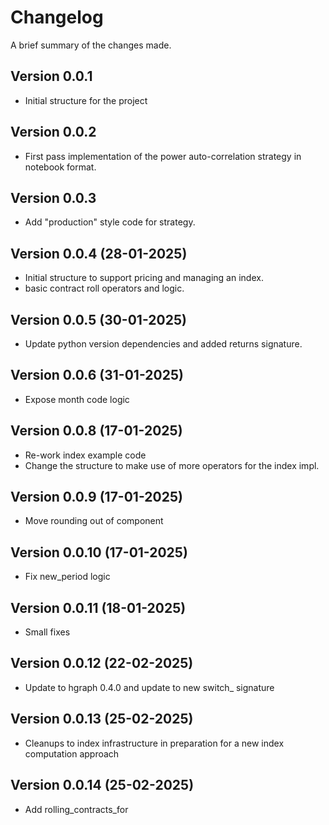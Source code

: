 Changelog
=========

A brief summary of the changes made.

Version 0.0.1
-------------

* Initial structure for the project

Version 0.0.2
-------------

* First pass implementation of the power auto-correlation strategy in notebook format.

Version 0.0.3
-------------

* Add "production" style code for strategy.

Version 0.0.4 (28-01-2025)
--------------------------

* Initial structure to support pricing and managing an index.
* basic contract roll operators and logic.

Version 0.0.5 (30-01-2025)
--------------------------

* Update python version dependencies and added returns signature.


Version 0.0.6 (31-01-2025)
--------------------------

* Expose month code logic

Version 0.0.8 (17-01-2025)
--------------------------

* Re-work index example code
* Change the structure to make use of more operators for the index impl.

Version 0.0.9 (17-01-2025)
--------------------------

* Move rounding out of component

Version 0.0.10 (17-01-2025)
---------------------------

* Fix new_period logic

Version 0.0.11 (18-01-2025)
---------------------------

* Small fixes

Version 0.0.12 (22-02-2025)
---------------------------

* Update to hgraph 0.4.0 and update to new switch_ signature

Version 0.0.13 (25-02-2025)
---------------------------

* Cleanups to index infrastructure in preparation for a new index computation approach

Version 0.0.14 (25-02-2025)
---------------------------

* Add rolling_contracts_for
